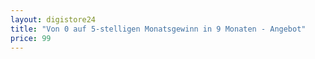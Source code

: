 ```yaml
---
layout: digistore24
title: "Von 0 auf 5-stelligen Monatsgewinn in 9 Monaten - Angebot"
price: 99
---
```

